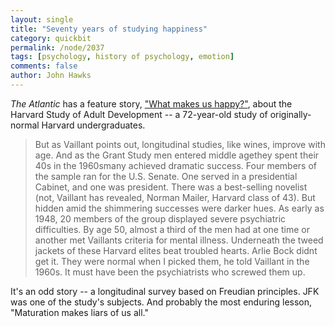 ```yaml
---
layout: single 
title: "Seventy years of studying happiness" 
category: quickbit
permalink: /node/2037
tags: [psychology, history of psychology, emotion] 
comments: false 
author: John Hawks 
---
```


<i>The Atlantic</i> has a feature story, <a href="http://www.theatlantic.com/doc/200906/happiness">"What makes us happy?"</a>, about the Harvard Study of Adult Development -- a 72-year-old study of originally-normal Harvard undergraduates. 

<blockquote>But as Vaillant points out, longitudinal studies, like wines, improve with age. And as the Grant Study men entered middle agethey spent their 40s in the 1960smany achieved dramatic success. Four members of the sample ran for the U.S. Senate. One served in a presidential Cabinet, and one was president. There was a best-selling novelist (not, Vaillant has revealed, Norman Mailer, Harvard class of 43). But hidden amid the shimmering successes were darker hues. As early as 1948, 20 members of the group displayed severe psychiatric difficulties. By age 50, almost a third of the men had at one time or another met Vaillants criteria for mental illness. Underneath the tweed jackets of these Harvard elites beat troubled hearts. Arlie Bock didnt get it. They were normal when I picked them, he told Vaillant in the 1960s. It must have been the psychiatrists who screwed them up.</blockquote>

It's an odd story -- a longitudinal survey based on Freudian principles. JFK was one of the study's subjects. And probably the most enduring lesson, "Maturation makes liars of us all." 




